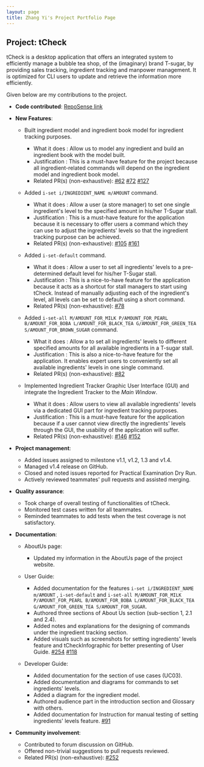 ```yaml
---
layout: page
title: Zhang Yi's Project Portfolio Page
---
```

## Project: tCheck
tCheck is a desktop application that offers an integrated system to efficiently manage a bubble tea shop, of the (imaginary) brand T-sugar, by providing sales tracking, ingredient tracking and manpower management. It is optimized for CLI users to update and retrieve the information more efficiently.
  
Given below are my contributions to the project.

* **Code contributed**: [RepoSense link](https://nus-cs2103-ay2021s1.github.io/tp-dashboard/#breakdown=true&search=diwu-yi&sort=groupTitle&sortWithin=title&since=2020-08-14&until=2020-11-09&timeframe=commit&mergegroup=&groupSelect=groupByRepos&checkedFileTypes=docs~functional-code~test-code~other)

* **New Features**:

  * Built ingredient model and ingredient book model for ingredient tracking purposes.
    * What it does : Allow us to model any ingredient and build an ingredient book with the model built.
    * Justification : This is a must-have feature for the project because all ingredient-related commands will depend on the ingredient model and ingredient book model.
    * Related PR(s) (non-exhaustive):
    [#62](https://github.com/AY2021S1-CS2103T-T12-2/tp/pull/62)
    [#72](https://github.com/AY2021S1-CS2103T-T12-2/tp/pull/72)
    [#127](https://github.com/AY2021S1-CS2103T-T12-2/tp/pull/127)
  
  * Added `i-set i/INGREDIENT_NAME m/AMOUNT` command.
    * What it does : Allow a user (a store manager) to set one single ingredient's level to the specified amount in his/her T-Sugar stall.
    * Justification : This is a must-have feature for the application because it is necessary to offer users a command which they can use to adjust the ingredients' levels so that the ingredient tracking purpose can be achieved.
    * Related PR(s) (non-exhaustive):
    [#105](https://github.com/AY2021S1-CS2103T-T12-2/tp/pull/105)
    [#161](https://github.com/AY2021S1-CS2103T-T12-2/tp/pull/161)
    
  * Added `i-set-default` command.
    * What it does : Allow a user to set all ingredients' levels to a pre-determined default level for his/her T-Sugar stall.
    * Justification : This is a nice-to-have feature for the application because it acts as a shortcut for stall managers to start using tCheck. Instead of manually adjusting each of the ingredient's level, all levels can be set to default using a short command.
    * Related PR(s) (non-exhaustive):
    [#78](https://github.com/AY2021S1-CS2103T-T12-2/tp/pull/78)
    
  * Added `i-set-all M/AMOUNT_FOR_MILK P/AMOUNT_FOR_PEARL B/AMOUNT_FOR_BOBA L/AMOUNT_FOR_BLACK_TEA G/AMOUNT_FOR_GREEN_TEA S/AMOUNT_FOR_BROWN_SUGAR` command.
    * What it does : Allow a to set all ingredients' levels to different specified amounts for all available ingredients in a T-sugar stall.
    * Justification : This is also a nice-to-have feature for the application. It enables expert users to conveniently set all available ingredients' levels in one single command.
    * Related PR(s) (non-exhaustive):
    [#82](https://github.com/AY2021S1-CS2103T-T12-2/tp/pull/82)
    
  * Implemented Ingredient Tracker Graphic User Interface (GUI) and integrate the Ingredient Tracker to the _Main Window_.
    * What it does : Allow users to view all available ingredients' levels via a dedicated GUI part for ingredient tracking purposes.
    * Justification : This is a must-have feature for the application because if a user cannot view directly the ingredients' levels through the GUI, the usability of the application will suffer.
    * Related PR(s) (non-exhaustive):
    [#146](https://github.com/AY2021S1-CS2103T-T12-2/tp/pull/146)
    [#152](https://github.com/AY2021S1-CS2103T-T12-2/tp/pull/152)
   
* **Project management**:

  * Added issues assigned to milestone v1.1, v1.2, 1.3 and v1.4.
  * Managed v1.4 release on GitHub.
  * Closed and noted issues reported for Practical Examination Dry Run.
  * Actively reviewed teammates' pull requests and assisted merging.
  
* **Quality assurance**:

  * Took charge of overall testing of functionalities of tCheck.
  * Monitored test cases written for all teammates.
  * Reminded teammates to add tests when the test coverage is not satisfactory.

* **Documentation**:

  * AboutUs page:
    * Updated my information in the AboutUs page of the project website.
 
  * User Guide:
    * Added documentation for the features `i-set i/INGREDIENT_NAME m/AMOUNT` , `i-set-default` and `i-set-all M/AMOUNT_FOR_MILK P/AMOUNT_FOR_PEARL B/AMOUNT_FOR_BOBA L/AMOUNT_FOR_BLACK_TEA G/AMOUNT_FOR_GREEN_TEA S/AMOUNT_FOR_SUGAR`.
    * Authored three sections of About Us section (sub-section 1, 2.1 and 2.4).
    * Added notes and explanations for the designing of commands under the ingredient tracking section.
    * Added visuals such as screenshots for setting ingredients' levels feature and tCheckInfographic for better presenting of User Guide.
    [#254](https://github.com/AY2021S1-CS2103T-T12-2/tp/pull/254)
    [#118](https://github.com/AY2021S1-CS2103T-T12-2/tp/pull/118)
    
  * Developer Guide:
    * Added documentation for the section of use cases (UC03).
    * Added documentation and diagrams for commands to set ingredients' levels.
    * Added a diagram for the ingredient model.
    * Authored audience part in the introduction section and Glossary with others.
    * Added documentation for Instruction for manual testing of setting ingredients' levels feature.
    [#91](https://github.com/AY2021S1-CS2103T-T12-2/tp/pull/91)
    
* **Community involvement**:

  * Contributed to forum discussion on GitHub.
  * Offered non-trivial suggestions to pull requests reviewed.
  * Related PR(s) (non-exhaustive):
  [#252](https://github.com/AY2021S1-CS2103T-T12-2/tp/pull/252)
  